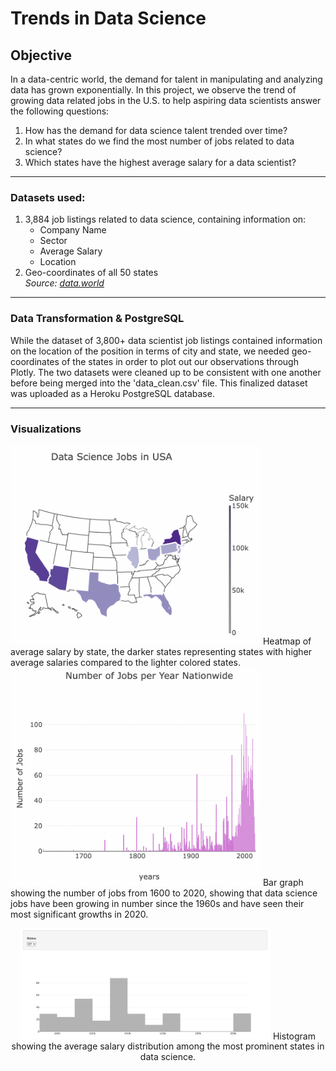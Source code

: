 # Trends in Data Science

## Objective
In a data-centric world, the demand for talent in manipulating and analyzing data has grown exponentially.
In this project, we observe the trend of growing data related jobs in the U.S. to help aspiring data scientists answer the following questions:
    <ol>
        <li>How has the demand for data science talent trended over time?</li>
        <li>In what states do we find the most number of jobs related to data science?</li>
        <li>Which states have the highest average salary for a data scientist?</li>
    </ol>

<hr>

### Datasets used:
1. 3,884 job listings related to data science, containing information on:
    <ul>    
        <li>Company Name</li>
        <li>Sector</li>
        <li>Average Salary</li>
        <li>Location</li>
    </ul>
2. Geo-coordinates of all 50 states
<br><i>Source: <a href="https://data.world/">data.world</a></i>

<hr>

### Data Transformation & PostgreSQL
While the dataset of 3,800+ data scientist job listings contained information on the location of the position in terms of city and state, we needed geo-coordinates of the states in order to plot out our observations through Plotly.
The two datasets were cleaned up to be consistent with one another before being merged into the 'data_clean.csv' file.
This finalized dataset was uploaded as a Heroku PostgreSQL database.

<hr>

### Visualizations
<img src="static/images/avg_salary_by_state.png" style="width:400px" class="center">
Heatmap of average salary by state, the darker states representing states with higher average salaries compared to the lighter colored states.
<br>
<img src="static/images/num_of_jobs.png" style="width:400px" class="center">
Bar graph showing the number of jobs from 1600 to 2020, showing that data science jobs have been growing in number since the 1960s and have seen their most significant growths in 2020.
<br>
<p align="center">
    <img src="static/images/salary_by_state.png" style="width:400px" class="center">
    Histogram showing the average salary distribution among the most prominent states in data science.
</p>